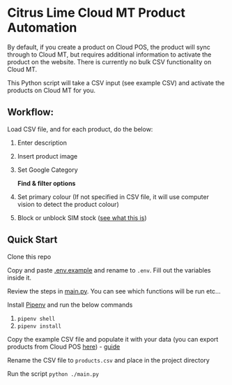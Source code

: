 # Citrus Lime Cloud MT Product Automation
By default, if you create a product on Cloud POS, the product will sync through to Cloud MT, but requires additional information to activate the product on the website. There is currently no bulk CSV functionality on Cloud MT.

This Python script will take a CSV input (see example CSV) and activate the products on Cloud MT for you.

## Workflow:
Load CSV file, and for each product, do the below:

1. Enter description
2. Insert product image
3. Set Google Category

	**Find & filter options**

4. Set primary colour (If not specified in CSV file, it will use computer vision to detect the product colour)
7. Block or unblock SIM stock ([see what this is](https://howto.citruslime.com/94790-cloud-mt/cloud-mt-activating-products-online#:~:text=Block%20SIM%20Stock,the%20supply%20chain.))

## Quick Start
Clone this repo

Copy and paste [.env.example](.env.example) and rename to `.env`. Fill out the variables inside it.

Review the steps in [main.py](main.py). You can see which functions will be run etc...

Install [Pipenv](https://pypi.org/project/pipenv/) and run the below commands

1. `pipenv shell`
2. `pipenv install`

Copy the example CSV file and populate it with your data (you can export products from Cloud POS [here](https://pos.citruslime.com/backofficeux/wizards.aspx#:~:text=Modify%20Item%20Detail%20Wizard)) - [guide](https://citrus-lime.helpjuice.com/41975-product-inventory-management/296668-using-wizards-to-make-bulk-changes-to-items)

Rename the CSV file to `products.csv` and place in the project directory

Run the script `python ./main.py`